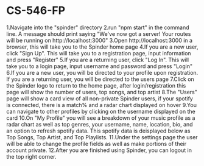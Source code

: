 # CS-546-FP
1.Navigate into the "spinder" directory
2.run "npm start" in the command line. A message should print saying "We've now got a server!
Your routes will be running on http://localhost:3000" 
3.Open http://localhost:3000 in a browser, this will take you to the Spinder home page
4.If you are a new user, click "Sign Up". This will take you to a registration page, input information and press "Register"
5.If you are a returning user, click "Log In". This will take you to a login page, input username and password and press "Login"
6.If you are a new user, you will be directed to your profile upon registration. If you are a returning user, you will be directed to the users page
7.Click on the Spinder logo to return to the home page, after login/registration this page will show the number of users, top songs, and top artist
8.The "Users" page will show a card view of all non-private Spinder users, if your spotify is connected, there is a match% and a radar chart displayed on hover
9.You can navigate to other profiles by clicking on the username displayed on the card
10.On "My Profile" you will see a breakdown of your music profile as a radar chart as well as top genres, your username, name, location, bio, and an option to refresh spotify data. This spotify data is deisplayed below as Top Songs, Top Artist, and Top Playlists.
11.Under the settings page the user will be able to change the profile fields as well as make portions of their account private.
12.After you are finished using Spinder, you can logout in the top right corner.
